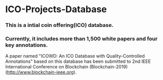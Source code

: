 # ICO-Projects-Database
### This is a intial coin offering(ICO) database.
### Currently, it includes more than 1,500 white papers and four key annotations.



A paper named "ICOWD: An ICO Database with Quality-Controlled Annotations" based on this database has been submitted to 2nd IEEE International Conference on Blockchain (Blockchain-2019)(http://www.blockchain-ieee.org).

